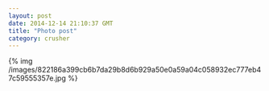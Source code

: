 ```yaml
---
layout: post
date: 2014-12-14 21:10:37 GMT
title: "Photo post"
category: crusher
---
```

{% img /images/822186a399cb6b7da29b8d6b929a50e0a59a04c058932ec777eb47c59555357e.jpg %}
